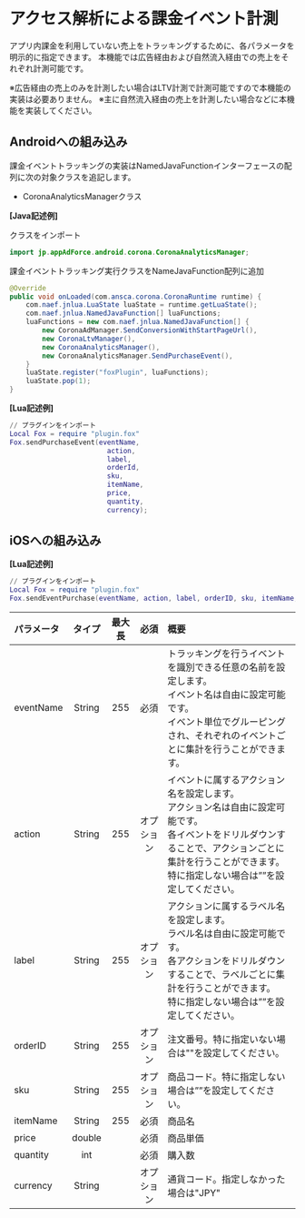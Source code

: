 # アクセス解析による課金イベント計測
アプリ内課金を利用していない売上をトラッキングするために、各パラメータを明示的に指定できます。 本機能では広告経由および自然流入経由での売上をそれぞれ計測可能です。
※広告経由の売上のみを計測したい場合はLTV計測で計測可能ですので本機能の実装は必要ありません。※主に自然流入経由の売上を計測したい場合などに本機能を実装してください。## Androidへの組み込み
課金イベントトラッキングの実装はNamedJavaFunctionインターフェースの配列に次の対象クラスを追記します。
* CoronaAnalyticsManagerクラス
**[Java記述例]**
クラスをインポート
```java
import jp.appAdForce.android.corona.CoronaAnalyticsManager;
```

課金イベントトラッキング実行クラスをNameJavaFunction配列に追加
```java
@Overridepublic void onLoaded(com.ansca.corona.CoronaRuntime runtime) {    com.naef.jnlua.LuaState luaState = runtime.getLuaState();    com.naef.jnlua.NamedJavaFunction[] luaFunctions;    luaFunctions = new com.naef.jnlua.NamedJavaFunction[] {        new CoronaAdManager.SendConversionWithStartPageUrl(),        new CoronaLtvManager(),        new CoronaAnalyticsManager(),        new CoronaAnalyticsManager.SendPurchaseEvent(),    }    luaState.register("foxPlugin", luaFunctions);    luaState.pop(1);}```
**[Lua記述例]**
```lua
// プラグインをインポート
Local Fox = require "plugin.fox"
Fox.sendPurchaseEvent(eventName,						action,						label,						orderId,						sku,						itemName,						price,						quantity,						currency);```## iOSへの組み込み
**[Lua記述例]**```lua
// プラグインをインポート
Local Fox = require "plugin.fox"
Fox.sendEventPurchase(eventName, action, label, orderID, sku, itemName, price, quantity, currency);```|パラメータ|タイプ|最大長|必須|概要|
|:---|:---:|:---:|:---:|:---|
|eventName|String|255|必須|トラッキングを行うイベントを識別できる任意の名前を設定します。<br>イベント名は自由に設定可能です。<br>イベント単位でグルーピングされ、それぞれのイベントごとに集計を行うことができます。||action|String|255|オプション|イベントに属するアクション名を設定します。<br>アクション名は自由に設定可能です。<br>各イベントをドリルダウンすることで、アクションごとに集計を行うことができます。<br>特に指定しない場合は””を設定してください。|
|label|String|255|オプション|アクションに属するラベル名を設定します。<br>ラベル名は自由に設定可能です。<br>各アクションをドリルダウンすることで、ラベルごとに集計を行うことができます。<br>特に指定しない場合は””を設定してください。||orderID|String|255|オプション|注文番号。特に指定いない場合は""を設定してください。|
|sku|String|255|オプション|商品コード。特に指定しない場合は””を設定してください。||itemName|String|255|必須|商品名||price|double||必須|商品単価|
|quantity|int||必須|購入数||currency|String||オプション|通貨コード。指定しなかった場合は"JPY"|